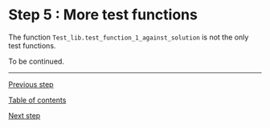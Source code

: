 # Step 5 : More test functions

The function `Test_lib.test_function_1_against_solution` is not the
only test functions.

To be continued.

---
[Previous step](https://github.com/ocaml-sf/learn-ocaml/blob/master/docs/tutorials/step-4.md)

[Table of contents](https://github.com/ocaml-sf/learn-ocaml/blob/master/docs/howto-write-exercises.md)

[Next step](https://github.com/ocaml-sf/learn-ocaml/blob/master/docs/tutorials/step-6.md)

